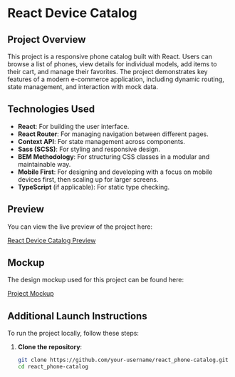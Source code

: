 # React Device Catalog

## Project Overview

This project is a responsive phone catalog built with React. Users can browse a list of phones, view details for individual models, add items to their cart, and manage their favorites. The project demonstrates key features of a modern e-commerce application, including dynamic routing, state management, and interaction with mock data.

## Technologies Used

- **React**: For building the user interface.
- **React Router**: For managing navigation between different pages.
- **Context API**: For state management across components.
- **Sass (SCSS)**: For styling and responsive design.
- **BEM Methodology**: For structuring CSS classes in a modular and maintainable way.
- **Mobile First**: For designing and developing with a focus on mobile devices first, then scaling up for larger screens.
- **TypeScript** (if applicable): For static type checking.

## Preview

You can view the live preview of the project here:

[React Device Catalog Preview](https://vk-workshop.github.io/react_phone-catalog/#/)

## Mockup

The design mockup used for this project can be found here:

[Project Mockup](https://www.figma.com/design/T5ttF21UnT6RRmCQQaZc6L/Phone-catalog-(V2)-Original?node-id=0-1&t=xWuguFP3jek3UH8a-0)

## Additional Launch Instructions

To run the project locally, follow these steps:

1. **Clone the repository**:
   ```bash
   git clone https://github.com/your-username/react_phone-catalog.git
   cd react_phone-catalog
